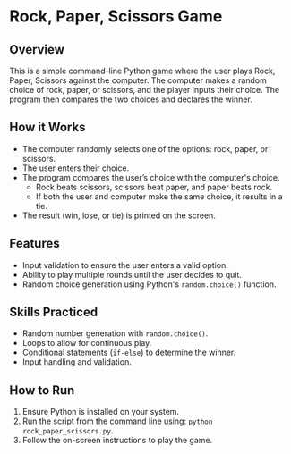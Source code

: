 # Rock, Paper, Scissors Game

## Overview
This is a simple command-line Python game where the user plays Rock, Paper, Scissors against the computer. The computer makes a random choice of rock, paper, or scissors, and the player inputs their choice. The program then compares the two choices and declares the winner.

## How it Works
- The computer randomly selects one of the options: rock, paper, or scissors.
- The user enters their choice.
- The program compares the user’s choice with the computer's choice.
  - Rock beats scissors, scissors beat paper, and paper beats rock.
  - If both the user and computer make the same choice, it results in a tie.
- The result (win, lose, or tie) is printed on the screen.

## Features
- Input validation to ensure the user enters a valid option.
- Ability to play multiple rounds until the user decides to quit.
- Random choice generation using Python's `random.choice()` function.

## Skills Practiced
- Random number generation with `random.choice()`.
- Loops to allow for continuous play.
- Conditional statements (`if-else`) to determine the winner.
- Input handling and validation.

## How to Run
1. Ensure Python is installed on your system.
2. Run the script from the command line using: `python rock_paper_scissors.py`.
3. Follow the on-screen instructions to play the game.


